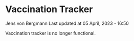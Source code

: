 Vaccination Tracker
================
Jens von Bergmann
Last updated at 05 April, 2023 - 16:50

Vaccination tracker is no longer functional.
